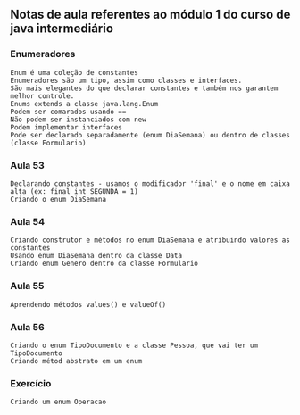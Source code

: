 ## Notas de aula referentes ao módulo 1 do curso de java intermediário

### Enumeradores
    Enum é uma coleção de constantes
    Enumeradores são um tipo, assim como classes e interfaces.
    São mais elegantes do que declarar constantes e também nos garantem melhor controle.
    Enums extends a classe java.lang.Enum
    Podem ser comarados usando ==
    Não podem ser instanciados com new
    Podem implementar interfaces
    Pode ser declarado separadamente (enum DiaSemana) ou dentro de classes (classe Formulario)

### Aula 53
    Declarando constantes - usamos o modificador 'final' e o nome em caixa alta (ex: final int SEGUNDA = 1)
    Criando o enum DiaSemana

### Aula 54
    Criando construtor e métodos no enum DiaSemana e atribuindo valores as constantes
    Usando enum DiaSemana dentro da classe Data
    Criando enum Genero dentro da classe Formulario

### Aula 55
    Aprendendo métodos values() e valueOf()

### Aula 56
    Criando o enum TipoDocumento e a classe Pessoa, que vai ter um TipoDocumento
    Criando métod abstrato em um enum

### Exercício
    Criando um enum Operacao